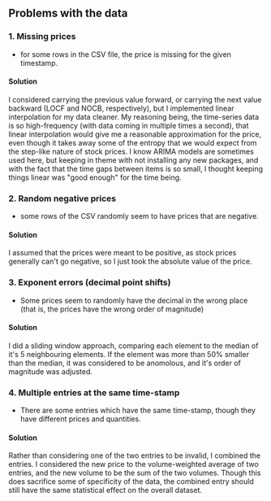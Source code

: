 ## Problems with the data


### 1. Missing prices

- for some rows in the CSV file, the price is missing for the given timestamp.

#### Solution

I considered carrying the previous value forward, or carrying the next value backward (LOCF and NOCB, respectively), but 
I implemented linear interpolation for my data cleaner. My reasoning being, the time-series data is so high-frequency
(with data coming in multiple times a second), that linear interpolation would give me a reasonable approximation for the price, even 
though it takes away some of the entropy that we would expect from the step-like nature of stock prices. I know ARIMA models are sometimes used here,
but keeping in theme with not installing any new packages, and with the fact that the time gaps between items is so small, I thought keeping things linear was "good enough" for the time being.

### 2. Random negative prices

- some rows of the CSV randomly seem to have prices that are negative.

#### Solution

I assumed that the prices were meant to be positive, as stock prices generally can't go negative, so I just took the absolute value of the price.

### 3. Exponent errors (decimal point shifts)

- Some prices seem to randomly have the decimal in the wrong place (that is, the prices have the wrong order of magnitude)

#### Solution

I did a sliding window approach, comparing each element to the median of it's 5 neighbouring elements. If the element was more than 50% smaller than the median, it was considered to be anomolous, and it's order of magnitude was adjusted.

### 4. Multiple entries at the same time-stamp

- There are some entries which have the same time-stamp, though they have different prices and quantities.

#### Solution

Rather than considering one of the two entries to be invalid, I combined the entries. I considered the new price to the volume-weighted average of two entries, and the new volume to be the sum of the two volumes. Though this does sacrifice some of specificity of the data, the combined entry should still have the same statistical effect on the overall dataset.
